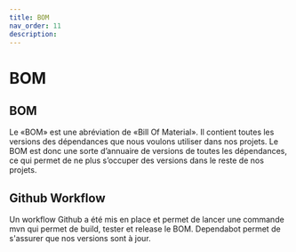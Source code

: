```yaml
---
title: BOM
nav_order: 11
description: 
---
```


# BOM

## BOM

Le «BOM» est une abréviation de «Bill Of Material». Il contient toutes les versions des dépendances que nous voulons utiliser dans nos projets. Le BOM est donc une sorte d’annuaire de versions de toutes les dépendances, ce qui permet de ne plus s’occuper des versions dans le reste de nos projets.

## **Github Workflow**

Un workflow Github a été mis en place et permet de lancer une commande mvn qui permet de build, tester et release le BOM.
Dependabot permet de s'assurer que nos versions sont à jour.
